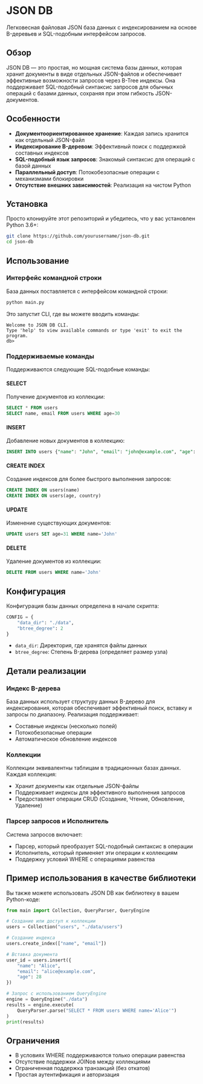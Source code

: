 # JSON DB

Легковесная файловая JSON база данных с индексированием на основе B-деревьев и SQL-подобным интерфейсом запросов.

## Обзор

JSON DB — это простая, но мощная система базы данных, которая хранит документы в виде отдельных JSON-файлов и обеспечивает эффективные возможности запросов через B-Tree индексы. Она поддерживает SQL-подобный синтаксис запросов для обычных операций с базами данных, сохраняя при этом гибкость JSON-документов.

## Особенности

- **Документоориентированное хранение**: Каждая запись хранится как отдельный JSON-файл
- **Индексирование B-деревом**: Эффективный поиск с поддержкой составных индексов
- **SQL-подобный язык запросов**: Знакомый синтаксис для операций с базой данных
- **Параллельный доступ**: Потокобезопасные операции с механизмами блокировки
- **Отсутствие внешних зависимостей**: Реализация на чистом Python

## Установка

Просто клонируйте этот репозиторий и убедитесь, что у вас установлен Python 3.6+:

```bash
git clone https://github.com/yourusername/json-db.git
cd json-db
```

## Использование

### Интерфейс командной строки

База данных поставляется с интерфейсом командной строки:

```bash
python main.py
```

Это запустит CLI, где вы можете вводить команды:

```
Welcome to JSON DB CLI.
Type 'help' to view available commands or type 'exit' to exit the program.
db> 
```

### Поддерживаемые команды

Поддерживаются следующие SQL-подобные команды:

#### SELECT

Получение документов из коллекции:

```sql
SELECT * FROM users
SELECT name, email FROM users WHERE age=30
```

#### INSERT

Добавление новых документов в коллекцию:

```sql
INSERT INTO users {"name": "John", "email": "john@example.com", "age": 30}
```

#### CREATE INDEX

Создание индексов для более быстрого выполнения запросов:

```sql
CREATE INDEX ON users(name)
CREATE INDEX ON users(age, country)
```

#### UPDATE

Изменение существующих документов:

```sql
UPDATE users SET age=31 WHERE name='John'
```

#### DELETE

Удаление документов из коллекции:

```sql
DELETE FROM users WHERE name='John'
```

## Конфигурация

Конфигурация базы данных определена в начале скрипта:

```python
CONFIG = {
    "data_dir": "./data",
    "btree_degree": 2
}
```

- `data_dir`: Директория, где хранятся файлы данных
- `btree_degree`: Степень B-дерева (определяет размер узла)

## Детали реализации

### Индекс B-дерева

База данных использует структуру данных B-дерево для индексирования, которая обеспечивает эффективный поиск, вставку и запросы по диапазону. Реализация поддерживает:

- Составные индексы (несколько полей)
- Потокобезопасные операции
- Автоматическое обновление индексов

### Коллекции

Коллекции эквивалентны таблицам в традиционных базах данных. Каждая коллекция:

- Хранит документы как отдельные JSON-файлы
- Поддерживает индексы для эффективного выполнения запросов
- Предоставляет операции CRUD (Создание, Чтение, Обновление, Удаление)

### Парсер запросов и Исполнитель

Система запросов включает:

- Парсер, который преобразует SQL-подобный синтаксис в операции
- Исполнитель, который применяет эти операции к коллекциям
- Поддержку условий WHERE с операциями равенства

## Пример использования в качестве библиотеки

Вы также можете использовать JSON DB как библиотеку в вашем Python-коде:

```python
from main import Collection, QueryParser, QueryEngine

# Создание или доступ к коллекции
users = Collection("users", "./data/users")

# Создание индекса
users.create_index(["name", "email"])

# Вставка документа
user_id = users.insert({
    "name": "Alice",
    "email": "alice@example.com",
    "age": 28
})

# Запрос с использованием QueryEngine
engine = QueryEngine("./data")
results = engine.execute(
    QueryParser.parse("SELECT * FROM users WHERE name='Alice'")
)
print(results)
```

## Ограничения

- В условиях WHERE поддерживаются только операции равенства
- Отсутствие поддержки JOINов между коллекциями
- Ограниченная поддержка транзакций (без откатов)
- Простая аутентификация и авторизация
